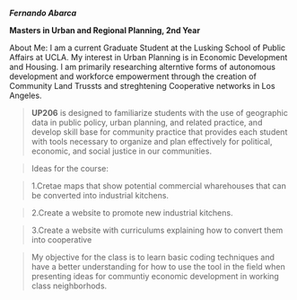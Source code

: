 **_Fernando Abarca_** 

**Masters in Urban and Regional Planning, 2nd Year** 

About Me: I am a current Graduate Student at the Lusking School of Public Affairs at UCLA. My interest in Urban Planning is in Economic Development and Housing. I am primarily researching alterntive forms of autonomous development and workforce empowerment through the creation of Community Land Trussts and streghtening Cooperative networks in Los Angeles.

>**UP206** 
is designed to familiarize students with the use of geographic data in public policy, urban planning, and related practice, and develop skill base for community practice that provides each student with tools necessary to organize and plan effectively for political, economic, and social justice in our communities.

>Ideas for the course:

>1.Cretae maps that show potential commercial wharehouses that can be converted into industrial kitchens.

>2.Create a website to promote new industrial kitchens.

>3.Create a website with curriculums explaining how to convert them into cooperative

>My objective for the class is to learn basic coding techniques and have a better understanding for how to use the tool in the field when presenting ideas for communtiy economic development in working class neighborhods.
